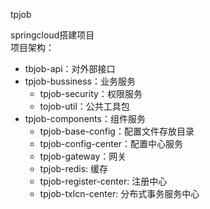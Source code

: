 tpjob

springcloud搭建项目  
项目架构：  
* tbjob-api：对外部接口  
* tpjob-bussiness：业务服务  
    + tpjob-security：权限服务  
    + tojob-util：公共工具包  
* tpjob-components：组件服务  
    + tpjob-base-config：配置文件存放目录  
    + tpjob-config-center：配置中心服务  
    + tpjob-gateway：网关  
    + tpjob-redis: 缓存  
    + tpjob-register-center: 注册中心  
    + tpjob-txlcn-center: 分布式事务服务中心  
